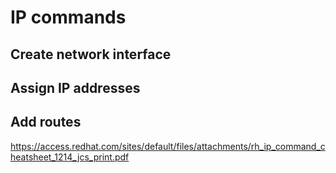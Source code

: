 # IP commands

## Create network interface

## Assign IP addresses

## Add routes

<https://access.redhat.com/sites/default/files/attachments/rh_ip_command_cheatsheet_1214_jcs_print.pdf>

